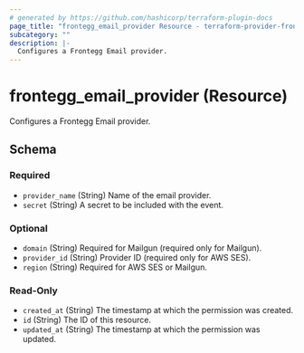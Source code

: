 ```yaml
---
# generated by https://github.com/hashicorp/terraform-plugin-docs
page_title: "frontegg_email_provider Resource - terraform-provider-frontegg"
subcategory: ""
description: |-
  Configures a Frontegg Email provider.
---
```


# frontegg_email_provider (Resource)

Configures a Frontegg Email provider.



<!-- schema generated by tfplugindocs -->
## Schema

### Required

- `provider_name` (String) Name of the email provider.
- `secret` (String) A secret to be included with the event.

### Optional

- `domain` (String) Required for Mailgun (required only for Mailgun).
- `provider_id` (String) Provider ID (required only for AWS SES).
- `region` (String) Required for AWS SES or Mailgun.

### Read-Only

- `created_at` (String) The timestamp at which the permission was created.
- `id` (String) The ID of this resource.
- `updated_at` (String) The timestamp at which the permission was updated.
